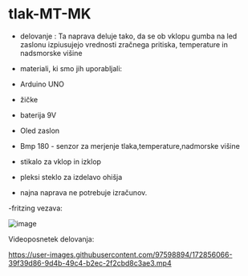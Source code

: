 # tlak-MT-MK
- delovanje : Ta naprava deluje tako, da se ob vklopu gumba na led zaslonu izpiusujejo vrednosti zračnega pritiska, temperature in nadsmorske višine

- materiali, ki smo jih uporabljali:
- Arduino UNO
- žičke
- baterija 9V
- Oled zaslon
- Bmp 180 - senzor za merjenje tlaka,temperature,nadmorske višine
- stikalo za vklop in izklop
- pleksi steklo za izdelavo ohišja

- najna naprava ne potrebuje izračunov.

-fritzing vezava:


![image](https://user-images.githubusercontent.com/97598894/171343622-c079a7b8-bb0c-468c-87f6-98ebf74455f2.png)

Videoposnetek delovanja:

https://user-images.githubusercontent.com/97598894/172856066-39f39d86-9d4b-49c4-b2ec-2f2cbd8c3ae3.mp4


